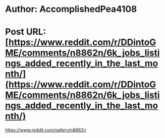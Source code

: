 # Author: AccomplishedPea4108
# Post URL: [https://www.reddit.com/r/DDintoGME/comments/n8862n/6k_jobs_listings_added_recently_in_the_last_month/](https://www.reddit.com/r/DDintoGME/comments/n8862n/6k_jobs_listings_added_recently_in_the_last_month/)


https://www.reddit.com/gallery/n8862n